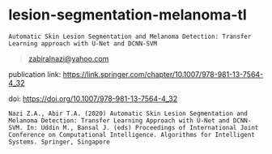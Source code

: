 # lesion-segmentation-melanoma-tl

`Automatic Skin Lesion Segmentation and Melanoma Detection: Transfer Learning approach with U-Net and DCNN-SVM`

> zabiralnazi@yahoo.com

publication link: https://link.springer.com/chapter/10.1007/978-981-13-7564-4_32

doi: https://doi.org/10.1007/978-981-13-7564-4_32


```@cite
Nazi Z.A., Abir T.A. (2020) Automatic Skin Lesion Segmentation and Melanoma Detection: Transfer Learning Approach with U-Net and DCNN-SVM. In: Uddin M., Bansal J. (eds) Proceedings of International Joint Conference on Computational Intelligence. Algorithms for Intelligent Systems. Springer, Singapore
```
